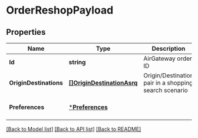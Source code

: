 # OrderReshopPayload

## Properties
Name | Type | Description | Notes
------------ | ------------- | ------------- | -------------
**Id** | **string** | AirGateway order ID | [default to null]
**OriginDestinations** | [**[]OriginDestinationAsrq**](OriginDestinationASRQ.md) | Origin/Destination pair in a shopping search scenario | [default to null]
**Preferences** | [***Preferences**](Preferences.md) |  | [optional] [default to null]

[[Back to Model list]](../README.md#documentation-for-models) [[Back to API list]](../README.md#documentation-for-api-endpoints) [[Back to README]](../README.md)


